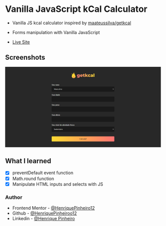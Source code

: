 # Vanilla JavaScript kCal Calculator

- Vanilla JS kcal calculator inspired by [maateussilva/getkcal](https://github.com/maateusilva/getkcal)
- Forms manipulation with Vanilla JavaScript

- [Live Site]()

## Screenshots
![](assets/images/print.png)

## What I learned

- [X] preventDefault event function
- [X] Math.round function
- [X] Manipulate HTML inputs and selects with JS

### Author

- Frontend Mentor - [@HenriquePinheiro12](https://www.frontendmentor.io/profile/HenriquePinheiro12)
- Github - [@HenriquePinheiroo12](https://github.com/henriquepinheiro12/)
- Linkedin - [@Henrique Pinheiro](https://www.linkedin.com/in/henrique-pinheiro-a43b62203/)

